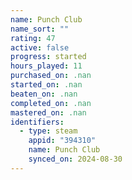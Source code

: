 ```yaml
---
name: Punch Club
name_sort: ""
rating: 47
active: false
progress: started
hours_played: 11
purchased_on: .nan
started_on: .nan
beaten_on: .nan
completed_on: .nan
mastered_on: .nan
identifiers:
  - type: steam
    appid: "394310"
    name: Punch Club
    synced_on: 2024-08-30
---
```

